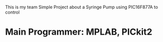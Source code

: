 This is my team Simple Project about a Syringe Pump using PIC16F877A to control 
# Main Programmer: MPLAB, PICkit2
